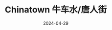 ---
title: Chinatown 牛车水/唐人街
date: 2024-04-29
description:
weight: 5
resources:
    - src: DSCF4270_cover.JPG
      params:
        cover: true
---